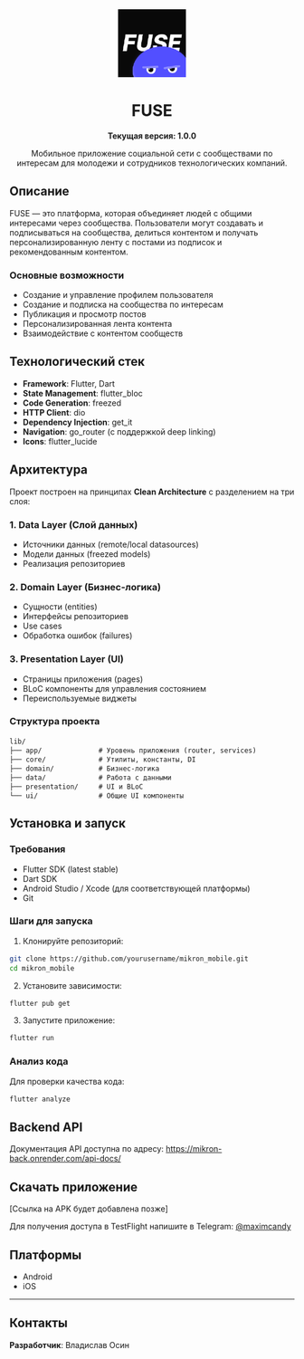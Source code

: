 <div align="center">
  <img src="android/app/src/main/res/mipmap-xxxhdpi/ic_launcher.png" alt="FUSE App Icon" width="120"/>

  # FUSE

  **Текущая версия: 1.0.0**

  Мобильное приложение социальной сети с сообществами по интересам для молодежи и сотрудников технологических компаний.
</div>

## Описание

FUSE — это платформа, которая объединяет людей с общими интересами через сообщества. Пользователи могут создавать и подписываться на сообщества, делиться контентом и получать персонализированную ленту с постами из подписок и рекомендованным контентом.

### Основные возможности

- Создание и управление профилем пользователя
- Создание и подписка на сообщества по интересам
- Публикация и просмотр постов
- Персонализированная лента контента
- Взаимодействие с контентом сообществ

## Технологический стек

- **Framework**: Flutter, Dart
- **State Management**: flutter_bloc
- **Code Generation**: freezed
- **HTTP Client**: dio
- **Dependency Injection**: get_it
- **Navigation**: go_router (с поддержкой deep linking)
- **Icons**: flutter_lucide

## Архитектура

Проект построен на принципах **Clean Architecture** с разделением на три слоя:

### 1. Data Layer (Слой данных)
- Источники данных (remote/local datasources)
- Модели данных (freezed models)
- Реализация репозиториев

### 2. Domain Layer (Бизнес-логика)
- Сущности (entities)
- Интерфейсы репозиториев
- Use cases
- Обработка ошибок (failures)

### 3. Presentation Layer (UI)
- Страницы приложения (pages)
- BLoC компоненты для управления состоянием
- Переиспользуемые виджеты

### Структура проекта

```
lib/
├── app/              # Уровень приложения (router, services)
├── core/             # Утилиты, константы, DI
├── domain/           # Бизнес-логика
├── data/             # Работа с данными
├── presentation/     # UI и BLoC
└── ui/               # Общие UI компоненты
```

## Установка и запуск

### Требования

- Flutter SDK (latest stable)
- Dart SDK
- Android Studio / Xcode (для соответствующей платформы)
- Git

### Шаги для запуска

1. Клонируйте репозиторий:
```bash
git clone https://github.com/yourusername/mikron_mobile.git
cd mikron_mobile
```

2. Установите зависимости:
```bash
flutter pub get
```

3. Запустите приложение:
```bash
flutter run
```

### Анализ кода

Для проверки качества кода:
```bash
flutter analyze
```

## Backend API

Документация API доступна по адресу: https://mikron-back.onrender.com/api-docs/

## Скачать приложение

[Ссылка на APK будет добавлена позже]

Для получения доступа в TestFlight напишите в Telegram: [@maximcandy](https://t.me/maximcandy)

## Платформы

- Android
- iOS

---

## Контакты

**Разработчик**: Владислав Осин
